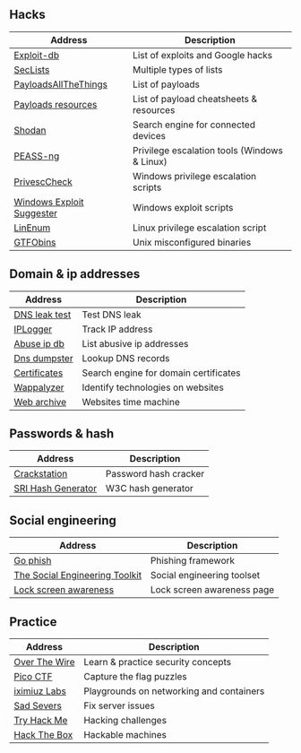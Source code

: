 ## Hacks

| __Address__ | __Description__ |
| --- | --- |
| [Exploit-db](https://www.exploit-db.com/) | List of exploits and Google hacks |
| [SecLists](https://github.com/danielmiessler/SecLists) | Multiple types of lists |
| [PayloadsAllTheThings](https://github.com/swisskyrepo/PayloadsAllTheThings) | List of payloads |
| [Payloads resources](https://github.com/swisskyrepo/PayloadsAllTheThings/tree/master/Methodology%20and%20Resources) | List of payload cheatsheets & resources |
| [Shodan](https://www.shodan.io/) | Search engine for connected devices |
| [PEASS-ng](https://github.com/peass-ng/PEASS-ng) | Privilege escalation tools (Windows & Linux) |
| [PrivescCheck](https://github.com/itm4n/PrivescCheck) | Windows privilege escalation scripts |
| [Windows Exploit Suggester](https://github.com/bitsadmin/wesng) | Windows exploit scripts |
| [LinEnum](https://github.com/rebootuser/LinEnum) | Linux privilege escalation script |
| [GTFObins](https://gtfobins.github.io/) | Unix misconfigured binaries |

## Domain & ip addresses

| __Address__ | __Description__ |
| --- | --- |
| [DNS leak test](https://dnsleaktest.com/) | Test DNS leak |
| [IPLogger](https://iplogger.org/) | Track IP address |
| [Abuse ip db](https://www.abuseipdb.com/) | List abusive ip addresses |
| [Dns dumpster](https://dnsdumpster.com/) | Lookup DNS records |
| [Certificates](https://crt.sh/) | Search engine for domain certificates |
| [Wappalyzer](https://www.wappalyzer.com/) | Identify technologies on websites |
| [Web archive](https://web.archive.org/) | Websites time machine |

## Passwords & hash

| __Address__ | __Description__ |
| --- | --- |
| [Crackstation](https://crackstation.net/) | Password hash cracker |
| [SRI Hash Generator](https://www.srihash.org/) | W3C hash generator |

## Social engineering

| __Address__ | __Description__ |
| --- | --- |
| [Go phish](https://getgophish.com/) | Phishing framework |
| [The Social Engineering Toolkit](https://trustedsec.com/resources/tools/the-social-engineer-toolkit-set) | Social engineering toolset |
| [Lock screen awareness](https://eyelockmyscreen.com/) | Lock screen awareness page |

## Practice

| __Address__ | __Description__ |
| --- | --- |
| [Over The Wire](https://overthewire.org/wargames/) | Learn & practice security concepts |
| [Pico CTF](https://picoctf.org/) | Capture the flag puzzles |
| [iximiuz Labs](https://labs.iximiuz.com/) | Playgrounds on networking and containers |
| [Sad Severs](https://sadservers.com/) | Fix server issues |
| [Try Hack Me](https://tryhackme.com/) | Hacking challenges |
| [Hack The Box](https://www.hackthebox.com/hacker/hacking-labs) | Hackable machines |

